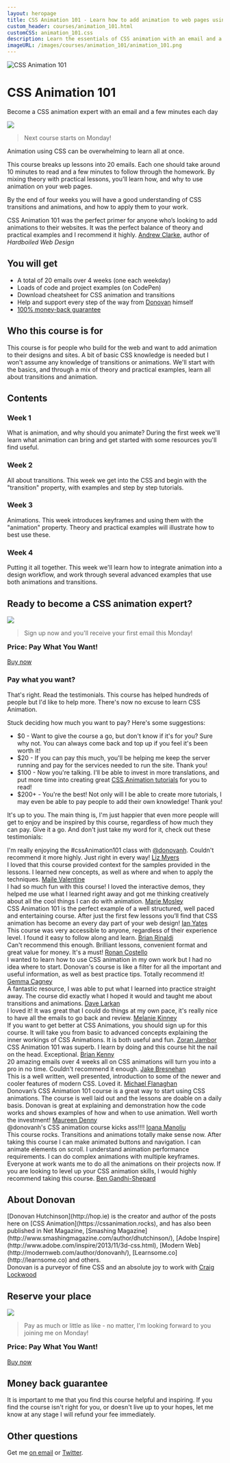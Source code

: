 ```yaml
---
layout: heropage
title: CSS Animation 101 - Learn how to add animation to web pages using CSS
custom_header: courses/animation_101.html
customCSS: animation_101.css
description: Learn the essentials of CSS animation with an email and a few minutes each day
imageURL: /images/courses/animation_101/animation_101.png
---
```


<div class="badge">
  <img class="hero-image" src="/images/courses/animation_101/badge.svg" alt="CSS Animation 101">
</div>

# CSS Animation 101

<p class="subtitle">Become a CSS animation expert with an email and a few minutes each day</p>

<section class="callout-1 wow bounceIn">
  <div class="quote-container">
    <div class="rocky">
      <img src="/images/rocky.svg" class="rocky">
    </div>
    <blockquote>
      <p>Next course starts on Monday!</p>
    </blockquote>
  </div>
</section>

Animation using CSS can be overwhelming to learn all at once.

This course breaks up lessons into 20 emails. Each one should take around 10 minutes to read and a few minutes to follow through the homework. By mixing theory with practical lessons, you'll learn how, and why to use animation on your web pages.

By the end of four weeks you will have a good understanding of CSS transitions and animations, and how to apply them to your work.

<section class="single-quote">
  <div class="single-quote-person" style="background-image: url(/images/quotes/malarkey.jpg);" alt="Andrew Clarke"></div>
  <div class="single-quote-text-container">
    <span class="quote-text">CSS Animation 101 was the perfect primer for anyone who’s looking to add animations to their websites. It was the perfect balance of theory and practical examples and I recommend it highly.</span>
    <span class="single-quotee"><a href="http://stuffandnonsense.co.uk/">Andrew Clarke</a>, author of <em>Hardboiled Web Design</em></span>
  </div>
</section>


## You will get

<ul>
  <li class="wow fadeIn">A total of 20 emails over 4 weeks (one each weekday)</li>
  <li class="wow fadeIn">Loads of code and project examples (on CodePen)</li>
  <li class="wow fadeIn">Download cheatsheet for CSS animation and transitions</li>
  <li class="wow fadeIn">Help and support every step of the way from <a href="https://twitter.com/donovanh">Donovan</a> himself</li>
  <li class="wow fadeIn"><a href="#guarantee">100% money-back guarantee</a></li>
</ul>

## Who this course is for

This course is for people who build for the web and want to add animation to their designs and sites. A bit of basic CSS knowledge is needed but I won't assume any knowledge of transitions or animations. We'll start with the basics, and through a mix of theory and practical examples, learn all about transitions and animation.

## Contents

<div class="row">

  <section class="six columns wow fadeIn">
    <div class="features-box">
      <h3>Week 1</h3>
      <p>What is animation, and why should you animate? During the first week we'll learn what animation can bring and get started with some resources you'll find useful.</p>
    </div>
  </section>

  <section class="six columns wow fadeIn">
    <div class="features-box">
      <h3>Week 2</h3>
      <p>All about transitions. This week we get into the CSS and begin with the "transition" property, with examples and step by step tutorials.</p>
    </div>
  </section>

</div>
<div class="row">

  <section class="six columns wow fadeIn">
    <div class="features-box">
      <h3>Week 3</h3>
      <p>Animations. This week introduces keyframes and using them with the "animation" property. Theory and practical examples will illustrate how to best use these.</p>
    </div>
  </section>

  <section class="six columns wow fadeIn">
    <div class="features-box">
      <h3>Week 4</h3>
      <p>Putting it all together. This week we'll learn how to integrate animation into a design workflow, and work through several advanced examples that use both animations and transitions.</p>
    </div>
  </section>

</div>

## Ready to become a CSS animation expert?

<section class="callout-1 wow bounceIn">
  <div class="quote-container">
    <div class="rocky">
      <img src="/images/rocky.svg" class="rocky">
    </div>
    <blockquote>
      <p>Sign up now and you'll receive your first email this Monday!</p>
    </blockquote>
  </div>
</section>

<section class="signup-box wow bounceIn">
    <h3 style="margin-top:0 !important">Price: Pay What You Want!</h3>
    <script type="text/javascript" src="https://gumroad.com/js/gumroad.js"></script>
    <a class="gumroad-button" href="https://gumroad.com/l/zAKfl?wanted=true">Buy now</a>
</section>

<h3>Pay what you want?</h3>

<p>That's right. Read the testimonials. This course has helped hundreds of people but I'd like to help more. There's now no excuse to learn CSS Animation.</p>

<p>Stuck deciding how much you want to pay? Here's some suggestions:</p>

<ul>
  <li>$0 - Want to give the course a go, but don't know if it's for you? Sure why not. You can always come back and top up if you feel it's been worth it!</li>
  <li>$20 - If you can pay this much, you'll be helping me keep the server running and pay for the services needed to run the site. Thank you!</li>
  <li>$100 - Now you're talking. I'll be able to invest in more translations, and put more time into creating great <a href="https://cssanimation.rocks">CSS Animation tutorials</a> for you to read!</li>
  <li>$200+ - You're the best! Not only will I be able to create more tutorials, I may even be able to pay people to add their own knowledge! Thank you!</li>
</ul>

<p>It's up to you. The main thing is, I'm just happier that even more people will get to enjoy and be inspired by this course, regardless of how much they can pay. Give it a go. And don't just take my word for it, check out these testimonials:</p>

<div class="quotes-container" id="testimonials">

  <section class="quote stacked">
    <div class="quote-person" style="background-image: url(/images/quotes/liz_myers.png);" alt="Liz Myers"></div>
    <div class="quote-text-container">
      <span class="quote-text">I'm really enjoying the #cssAnimation101 class with <a href="https://twitter.com/donovanh">@donovanh</a>. Couldn't recommend it more highly. Just right in every way!</span>
      <span class="quotee"><a href="https://twitter.com/LizMyers/status/585907961601601536">Liz Myers</a></span>
    </div>
  </section>

  <section class="quote stacked">
    <div class="quote-person" style="background-image: url(/images/quotes/maile_valentine.jpg);" alt="Maile Valentine"></div>
    <div class="quote-text-container">
      <span class="quote-text">I loved that this course provided context for the samples provided in the lessons. I learned new concepts, as well as where and when to apply the techniques.</span>
      <span class="quotee"><a href="https://twitter.com/mailevalentine">Maile Valentine</a></span>
    </div>
  </section>

  <section class="quote stacked">
    <div class="quote-person" style="background-image: url(/images/quotes/marie_mosley.jpg);" alt="Marie Mosley"></div>
    <div class="quote-text-container">
      <span class="quote-text">I had so much fun with this course! I loved the interactive demos, they helped me use what I learned right away and got me thinking creatively about all the cool things I can do with animation.</span>
      <span class="quotee"><a href="https://twitter.com/mmosley">Marie Mosley</a></span>
    </div>
  </section>

  <section class="quote stacked">
    <div class="quote-person" style="background-image: url(/images/quotes/ian_yates.jpg);" alt="Ian Yates"></div>
    <div class="quote-text-container">
      <span class="quote-text">CSS Animation 101 is the perfect example of a well structured, well paced and entertaining course. After just the first few lessons you’ll find that CSS animation has become an every day part of your web design!</span>
      <span class="quotee"><a href="http://www.snaptin.com">Ian Yates</a></span>
    </div>
  </section>

  <section class="quote stacked">
    <div class="quote-person" style="background-image: url(/images/quotes/brian_rinaldi.jpg);" alt="Brian Rinaldi"></div>
    <div class="quote-text-container">
      <span class="quote-text">This course was very accessible to anyone, regardless of their experience level. I found it easy to follow along and learn.</span>
      <span class="quotee"><a href="https://twitter.com/remotesynth">Brian Rinaldi</a></span>
    </div>
  </section>

  <section class="quote stacked">
    <div class="quote-person" style="background-image: url(/images/quotes/ronan_costello.jpg);" alt="Ronan Costello"></div>
    <div class="quote-text-container">
      <span class="quote-text">Can't recommend this enough. Brilliant lessons, convenient format and great value for money. It's a must!</span>
      <span class="quotee"><a href="http://ronancostello.com/">Ronan Costello</a></span>
    </div>
  </section>

  <section class="quote stacked">
    <div class="quote-person" style="background-image: url(/images/quotes/gemma_cagney.jpg);" alt="Ronan Costello"></div>
    <div class="quote-text-container">
      <span class="quote-text">I wanted to learn how to use CSS animation in my own work but I had no
idea where to start. Donovan's course is like a filter for all the
important and useful information, as well as best practice tips. Totally
recommend it!</span>
      <span class="quotee"><a href="http://www.gemmacagney.com">Gemma Cagney</a></span>
    </div>
  </section>

  <section class="quote stacked">
    <div class="quote-person" style="background-image: url(/images/quotes/dave_larkan.jpg);" alt="Dave Larkan"></div>
    <div class="quote-text-container">
      <span class="quote-text">A fantastic resource, I was able to put what I learned into practice straight away. The course did exactly what I hoped it would and taught me about transitions and animations.</span>
      <span class="quotee"><a href="https://twitter.com/davelarkan">Dave Larkan</a></span>
    </div>
  </section>

  <section class="quote stacked">
    <div class="quote-person" style="background-image: url(/images/quotes/melanie_kinney.jpg);" alt="Melanie Kinney"></div>
    <div class="quote-text-container">
      <span class="quote-text">I loved it! It was great that I could do things at my own pace, it's really nice to have all the emails to go back and review.</span>
      <span class="quotee"><a href="https://twitter.com/melso0">Melanie Kinney</a></span>
    </div>
  </section>

  <section class="quote stacked">
    <div class="quote-person" style="background-image: url(/images/quotes/zoran_jambor.jpg);" alt="Zoran Jambor"></div>
    <div class="quote-text-container">
      <span class="quote-text">If you want to get better at CSS Animations, you should sign up for this course. It will take you from basic to advanced concepts explaining the inner workings of CSS Animations. It is both useful and fun.</span>
      <span class="quotee"><a href="http://css-weekly.com/">Zoran Jambor</a></span>
    </div>
  </section>

  <section class="quote stacked">
    <div class="quote-person" style="background-image: url(/images/quotes/brian_kenny.png);" alt="Brian Kenny"></div>
    <div class="quote-text-container">
      <span class="quote-text">CSS Animation 101 was superb. I learn by doing and this course hit the nail on the head. Exceptional.</span>
      <span class="quotee"><a href="http://www.minicorp.co">Brian Kenny</a></span>
    </div>
  </section>

  <section class="quote stacked">
    <div class="quote-person" style="background-image: url(/images/quotes/jake_bresnehan.jpg);" alt="Jake Bresnehan"></div>
    <div class="quote-text-container">
      <span class="quote-text">20 amazing emails over 4 weeks all on CSS animations will turn you into a pro in no time. Couldn't recommend it enough.</span>
      <span class="quotee"><a href="https://web-design-weekly.com">Jake Bresnehan</a></span>
    </div>
  </section>

  <section class="quote stacked">
    <div class="quote-person" style="background-image: url(/images/quotes/michael_flanaghan.png);" alt="Michael Flanaghan"></div>
    <div class="quote-text-container">
      <span class="quote-text">This is a well written, well presented, introduction to some of the newer and cooler features of modern CSS. Loved it.</span>
      <span class="quotee"><a href="http://michael.flanagan.ie/">Michael Flanaghan</a></span>
    </div>
  </section>

  <section class="quote stacked">
    <div class="quote-person" style="background-image: url(/images/quotes/maureen_denny.jpg);" alt="Maureen Denny"></div>
    <div class="quote-text-container">
      <span class="quote-text">Donovan’s CSS Animation 101 course is a great way to start using CSS animations.  The course is well laid out and the lessons are doable on a daily basis.  Donovan is great at explaining and demonstration how the code works and shows examples of how and when to use animation. Well worth the investment!</span>
      <span class="quotee"><a href="https://www.moxiecreek.com/">Maureen Denny</a></span>
    </div>
  </section>

  <section class="quote stacked">
    <div class="quote-person" style="background-image: url(/images/quotes/ioana_manoliu.jpg);" alt="Ioana Manoliu"></div>
    <div class="quote-text-container">
      <span class="quote-text">@donovanh's CSS animation course kicks ass!!!!</span>
      <span class="quotee"><a href="https://twitter.com/Alice_monique1/status/585090068022489088">Ioana Manoliu</a></span>
    </div>
  </section>
</div>

<section class="quote">
  <div class="quote-person" style="background-image: url(/images/quotes/ben.jpg);" alt="Ben Gandhi-Shepard"></div>
  <div class="quote-text-container">
    <span class="quote-text">This course rocks. Transitions and animations totally make sense now. After taking this course I can make animated buttons and navigation. I can animate elements on scroll. I understand animation performance requirements. I can do complex animations with multiple keyframes. Everyone at work wants me to do all the animations on their projects now. If you are looking to level up your CSS animation skills, I would highly recommend taking this course.</span>
    <span class="quotee"><a href="https://twitter.com/gandhishepard">Ben Gandhi-Shepard</a></span>
  </div>
</section>

## About Donovan

<div class="author-photo"></div>

<span class="wow fadeIn">
[Donovan Hutchinson](http://hop.ie) is the creator and author of the posts here on [CSS Animation](https://cssanimation.rocks), and has also been published in Net Magazine, [Smashing Magazine](http://www.smashingmagazine.com/author/dhutchinson/), [Adobe Inspire](http://www.adobe.com/inspire/2013/11/3d-css.html), [Modern Web](http://modernweb.com/author/donovanh/), [Learnsome.co](http://learnsome.co) and others.
</span>

<section class="quote">
  <div class="quote-person" style="background-image: url(/images/quotes/craig_lockwood.jpg);" alt="Craig Lockwood"></div>
  <div class="quote-text-container">
    <span class="quote-text">Donovan is a purveyor of fine CSS and an absolute joy to work with</span>
    <span class="quotee"><a href="http://www.craiglockwood.co.uk/blog/the-web-is">Craig Lockwood</a></span>
  </div>
</section>

## Reserve your place

<section class="callout-1 wow bounceIn">
  <div class="quote-container">
    <div class="rocky">
      <img src="/images/rocky.svg" class="rocky">
    </div>
    <blockquote>
      <p>Pay as much or little as like - no matter, I'm looking forward to you joining me on Monday!</p>
    </blockquote>
  </div>
</section>

<section class="signup-box wow bounceIn">
    <h3 style="margin-top:0 !important">Price: Pay What You Want!</h3>
    <script type="text/javascript" src="https://gumroad.com/js/gumroad.js"></script>
    <a class="gumroad-button" href="https://gumroad.com/l/zAKfl?wanted=true">Buy now</a>
</section>

<h2 id="guarantee">Money back guarantee</h2>

It is important to me that you find this course helpful and inspiring. If you find the course isn't right for you, or doesn't live up to your hopes, let me know at any stage I will refund your fee immediately.

## Other questions

Get me [on email](mailto:hello@cssanimation.rocks) or [Twitter](https://twitter.com/donovanh).



